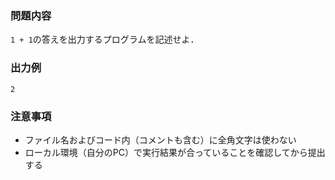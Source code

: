 ### 問題内容
`1 + 1`の答えを出力するプログラムを記述せよ．


### 出力例
`2`  


### 注意事項

- ファイル名およびコード内（コメントも含む）に全角文字は使わない  
- ローカル環境（自分のPC）で実行結果が合っていることを確認してから提出する

